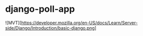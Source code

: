 # django-poll-app

![MVT][https://developer.mozilla.org/en-US/docs/Learn/Server-side/Django/Introduction/basic-django.png]
